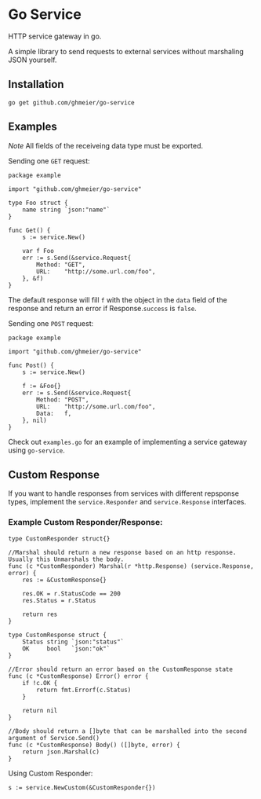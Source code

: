 # Go Service
HTTP service gateway in go.

A simple library to send requests to external services without marshaling JSON yourself.

## Installation

```
go get github.com/ghmeier/go-service
```

## Examples

*Note* All fields of the receiveing data type must be exported.

Sending one `GET` request:
```
package example

import "github.com/ghmeier/go-service"

type Foo struct {
    name string `json:"name"`
}

func Get() {
    s := service.New()

    var f Foo
    err := s.Send(&service.Request{
        Method: "GET",
        URL:    "http://some.url.com/foo",
    }, &f)
}

```
The default response will fill `f` with the object in the `data` field of the response and return an error if Response.`success` is `false`.


Sending one `POST` request:
```
package example

import "github.com/ghmeier/go-service"

func Post() {
    s := service.New()

    f := &Foo{}
    err := s.Send(&service.Request{
        Method: "POST",
        URL:    "http://some.url.com/foo",
        Data:   f,
    }, nil)
}

```

Check out `examples.go` for an example of implementing a service gateway using `go-service`.

## Custom Response

If you want to handle responses from services with different repsponse types, implement the `service.Responder` and `service.Response` interfaces.

### Example Custom Responder/Response:
```
type CustomResponder struct{}

//Marshal should return a new response based on an http response. Usually this Unmarshals the body.
func (c *CustomResponder) Marshal(r *http.Response) (service.Response, error) {
    res := &CustomResponse{}

    res.OK = r.StatusCode == 200
    res.Status = r.Status

    return res
}

type CustomResponse struct {
    Status string `json:"status"`
    OK     bool   `json:"ok"`
}

//Error should return an error based on the CustomResponse state
func (c *CustomResponse) Error() error {
    if !c.OK {
        return fmt.Errorf(c.Status)
    }

    return nil
}

//Body should return a []byte that can be marshalled into the second argument of Service.Send()
func (c *CustomResponse) Body() ([]byte, error) {
    return json.Marshal(c)
}
```

Using Custom Responder:
```
s := service.NewCustom(&CustomResponder{})
```
